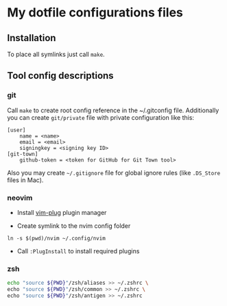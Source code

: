 # My dotfile configurations files

## Installation

To place all symlinks just call `make`.

## Tool config descriptions

### git

Call `make` to create root config reference in the ~/.gitconfig file.
Additionally you can create `git/private` file with private configuration like this:

```git
[user]
	name = <name>
	email = <email>
	signingkey = <signing key ID>
[git-town]
	github-token = <token for GitHub for Git Town tool>
```

Also you may create `~/.gitignore` file for global ignore rules (like `.DS_Store` files in Mac).

### neovim

- Install [vim-plug](https://github.com/junegunn/vim-plug#neovim) plugin manager

- Create symlink to the nvim config folder

```
ln -s $(pwd)/nvim ~/.config/nvim
```

- Call `:PlugInstall` to install required plugins

### zsh

```sh
echo "source ${PWD}"/zsh/aliases >> ~/.zshrc \
echo "source ${PWD}"/zsh/common >> ~/.zshrc \
echo "source ${PWD}"/zsh/antigen >> ~/.zshrc
```
